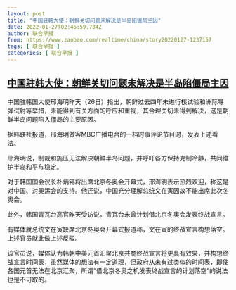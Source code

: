 ```yaml
---
layout: post
title: "中国驻韩大使：朝鲜关切问题未解决是半岛陷僵局主因"
date: 2022-01-27T02:46:59.784Z
author: 联合早报
from: https://www.zaobao.com/realtime/china/story20220127-1237157
tags: [ 联合早报 ]
categories: [ 联合早报 ]
---
```

<!--1643275740000-->
[中国驻韩大使：朝鲜关切问题未解决是半岛陷僵局主因](https://www.zaobao.com/realtime/china/story20220127-1237157)
------

<div>
<p>中国驻韩国大使邢海明昨天（26日）指出，朝鲜过去四年未进行核试验和洲际导弹试射等举措，未能得到有关方面的呼应和重视，其合理关切未得到解决，这是朝鲜半岛问题陷入僵局的主要原因。</p><p>据韩联社报道，邢海明做客MBC广播电台的一档时事评论节目时，发表上述看法。</p><p>邢海明说，制裁和施压无法解决朝鲜半岛问题，并呼吁各方保持克制冷静，共同维护半岛和平与稳定。</p><section id="imu"><div id="dfp-ad-imu1">        </div></section><p>对于韩国国会议长朴炳锡将出席北京冬奥会开幕式，邢海明表示热烈欢迎，称这是对中国、对奥运会的支持。他还说，中国充分理解总统文在寅因故不能出席此次冬奥会。</p><p>此外，韩国青瓦台高官昨天受访说，青瓦台未曾计划借北京冬奥会发表终战宣言。</p><p>有媒体就总统文在寅缺席北京冬奥会开幕式报道称，文在寅的终战宣言构想落空。上述官员就此做上述反驳。</p><div id="innity-in-post"></div><div id="dfp-ad-midarticlespecial">        </div><p>该官员说，媒体认为韩朝中美元首汇聚北京共商终战宣言将更具有效果，并构想终战宣言时间表，虽然媒体的想法有一定道理，但政府从未有过类似的时间表，即使各国元首无法在北京汇聚，所谓“借北京冬奥之机发表终战宣言的计划落空”的说法也是不可取的。</p>      <div class="cx_paywall_placeholder" id="sph_cdp_40"></div>
</div>
